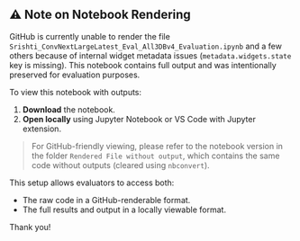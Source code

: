 ## ⚠️ Note on Notebook Rendering

GitHub is currently unable to render the file `Srishti_ConvNextLargeLatest_Eval_All3DBv4_Evaluation.ipynb` and a few others because of internal widget metadata issues (`metadata.widgets.state` key is missing). This notebook contains full output and was intentionally preserved for evaluation purposes.

To view this notebook with outputs:

1. **Download** the notebook.
2. **Open locally** using Jupyter Notebook or VS Code with Jupyter extension.

> For GitHub-friendly viewing, please refer to the notebook version in the folder `Rendered File without output`, which contains the same code without outputs (cleared using `nbconvert`).

This setup allows evaluators to access both:
- The raw code in a GitHub-renderable format.
- The full results and output in a locally viewable format.

Thank you!
